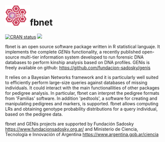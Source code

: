 <img src="genis.png" align="left" width="80">



# fbnet

<!-- badges: start -->

[![CRAN status](https://www.r-pkg.org/badges/version/fbnet)](https://CRAN.R-project.org/package=fbnet)
[![](https://cranlogs.r-pkg.org/badges/grand-total/fbnet?color=blue)](https://cran.r-project.org/package=fbnet)

<!-- badges: end -->


fbnet is an open source software package written in R statistical languaje. It implements the complete *GENis* functionality, a recently published open-source multi-tier information system developed to run forensic DNA databases to perform kinship analysis based on DNA profiles. GENis is freely available on github: https://github.com/fundacion-sadosky/genis


It relies on a Bayesian Networks framework and it is particularly well suited
to efficiently perform large-size queries against databases of missing individuals.
It could interact with the main functionallities of other packages for pedigree analysis. 
In particular, fbnet can interpret the pedigree formats from 'Familias' software. In addition 'pedtools', a software for creating and manipulating pedigrees and markers, is supported. fbnet allows computing LRs
and obtaining genotype probability distributions for a query individual, based on 
the pedigree data.

fbnet and GENis projects are supported by Fundación Sadosky https://www.fundacionsadosky.org.ar/ and Ministerio de Ciencia, Tecnología e Innovación of Argentina https://www.argentina.gob.ar/ciencia
